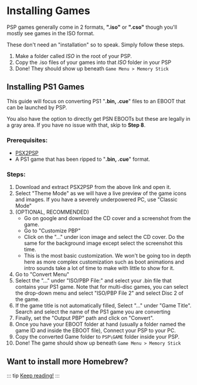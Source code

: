 # Installing Games

PSP games generally come in 2 formats, **".iso"** or **".cso"** though you'll mostly see games in the ISO format.

These don't need an "installation" so to speak. Simply follow these steps.
1. Make a folder called *ISO* in the root of your PSP.
2. Copy the .iso files of your games into that *ISO* folder in your PSP
3. Done! They should show up beneath `Game Menu > Memory Stick`

## Installing PS1 Games
This guide will focus on converting PS1 "**.bin, .cue**" files to an EBOOT that can be launched by PSP.

You also have the option to directly get PSN EBOOTs but these are legally in a gray area. If you have no issue with that, skip to **Step 8**.

### Prerequisites:
- [PSX2PSP](https://mega.nz/file/d65lRbba#fR30KaD-wLaaTfx2Bw3u9Jpk3ACgwpsPq4-GtZ3IR2E)
- A PS1 game that has been ripped to "**.bin, .cue**" format.

### Steps:
1. Download and extract PSX2PSP from the above link and open it.
2. Select "Theme Mode" as we will have a live preview of the game icons and images. If you have a severely underpowered PC, use "Classic Mode"
3. (OPTIONAL, RECOMMENDED) 
   - Go on google and download the CD cover and a screenshot from the game.
   - Go to "Customize PBP"
   - Click on the "..." under icon image and select the CD cover. Do the same for the background image except select the screenshot this time.
   - This is the most basic customization. We won't be going too in depth here as more complex customization such as boot animations and intro sounds take a lot of time to make with little to show for it.
4. Go to "Convert Menu" 
5. Select the "..." under "ISO/PBP File:" and select your .bin file that contains your PS1 game. Note that for multi-disc games, you can select the drop-down menu and select "ISO/PBP File 2" and select Disc 2 of the game.
6. If the game title is not automatically filled, Select "..." under "Game Title". Search and select the name of the PS1 game you are converting
7. Finally, set the "Output PBP" path and click on "Convert".
8. Once you have your EBOOT folder at hand (usually a folder named the game ID and inside the EBOOT file), Connect your PSP to your PC.
9. Copy the converted Game folder to `PSP\GAME` folder inside your PSP. 
10. Done! The game should show up beneath `Game Menu > Memory Stick`

## Want to install more Homebrew?
::: tip
[Keep reading!](/page6.md)
:::